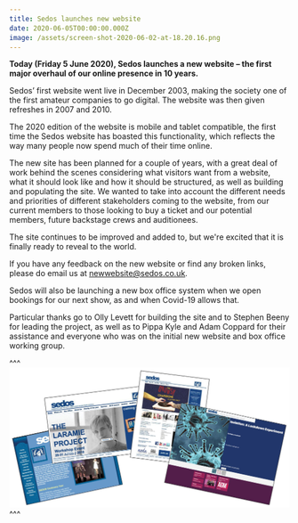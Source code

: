 ```yaml
---
title: Sedos launches new website
date: 2020-06-05T00:00:00.000Z
image: /assets/screen-shot-2020-06-02-at-18.20.16.png
---
```

**Today (Friday 5 June 2020), Sedos launches a new website – the first major overhaul of our online presence in 10 years.**

Sedos’ first website went live in December 2003, making the society one of the first amateur companies to go digital. The website was then given refreshes in 2007 and 2010.

The 2020 edition of the website is mobile and tablet compatible, the first time the Sedos website has boasted this functionality, which reflects the way many people now spend much of their time online.

The new site has been planned for a couple of years, with a great deal of work behind the scenes considering what visitors want from a website, what it should look like and how it should be structured, as well as building and populating the site. We wanted to take into account the different needs and priorities of different stakeholders coming to the website, from our current members to those looking to buy a ticket and our potential members, future backstage crews and auditionees.

The site continues to be improved and added to, but we're excited that it is finally ready to reveal to the world.

If you have any feedback on the new website or find any broken links, please do email us at [newwebsite@sedos.co.uk](mailto:newwebsite@sedos.co.uk).

Sedos will also be launching a new box office system when we open bookings for our next show, as and when Covid-19 allows that.

Particular thanks go to Olly Levett for building the site and to Stephen Beeny for leading the project, as well as to Pippa Kyle and Adam Coppard for their assistance and everyone who was on the initial new website and box office working group.

^^^ ![](/assets/sedoswebsite.jpg)
^^^
